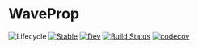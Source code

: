 # WaveProp

![Lifecycle](https://img.shields.io/badge/lifecycle-experimental-orange.svg)
[![Stable](https://img.shields.io/badge/docs-stable-blue.svg)](https://WaveProp.github.io/WaveProp/stable)
[![Dev](https://img.shields.io/badge/docs-dev-blue.svg)](https://WaveProp.github.io/WaveProp/dev)
[![Build Status](https://github.com/WaveProp/WaveProp/workflows/CI/badge.svg)](https://github.com/WaveProp/WaveProp/actions)
[![codecov](https://codecov.io/gh/WaveProp/WaveProp/branch/main/graph/badge.svg?token=KOGTVE98V4)](https://codecov.io/gh/WaveProp/WaveProp)

